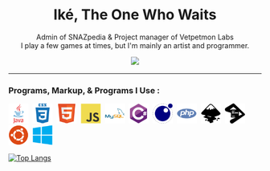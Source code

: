 <h1 align="center"> Iké, The One Who Waits</h1>
<p align="center"> Admin of SNAZpedia & Project manager of Vetpetmon Labs <br>I play a few games at times, but I'm mainly an artist and programmer.</p>
<p align="center"> <img src=https://github-profile-trophy.vercel.app/?username=Vetpetmon&theme=matrix&column=8"%20class="center"> </p>


---

### Programs, Markup, & Programs I Use :

<div>
  <img src="https://github.com/devicons/devicon/blob/master/icons/java/java-original-wordmark.svg" title="Java" alt="Java" width="40" height="40"/>&nbsp;
  <img src="https://github.com/devicons/devicon/blob/master/icons/css3/css3-plain-wordmark.svg"  title="CSS3" alt="CSS" width="40" height="40"/>&nbsp;
  <img src="https://github.com/devicons/devicon/blob/master/icons/html5/html5-original.svg" title="HTML5" alt="HTML" width="40" height="40"/>&nbsp;
  <img src="https://github.com/devicons/devicon/blob/master/icons/javascript/javascript-original.svg" title="JavaScript" alt="JavaScript" width="40" height="40"/>&nbsp;
  <img src="https://github.com/devicons/devicon/blob/master/icons/mysql/mysql-original-wordmark.svg" title="MySQL"  alt="MySQL" width="40" height="40"/>&nbsp;
  <img src="https://github.com/devicons/devicon/blob/master/icons/csharp/csharp-original.svg" title="C#"  alt="C#" width="40" height="40"/>&nbsp;
  <img src="https://github.com/devicons/devicon/blob/master/icons/lua/lua-original.svg" title="Lua"  alt="Lua" width="40" height="40"/>&nbsp;
  <img src="https://github.com/devicons/devicon/blob/master/icons/php/php-plain.svg" title="PHP"  alt="PHP" width="40" height="40"/>&nbsp;
  <img src="https://github.com/devicons/devicon/blob/master/icons/inkscape/inkscape-plain.svg" title="Inkscape"  alt="Inkscape" width="40" height="40"/>&nbsp;
  <img src="https://github.com/devicons/devicon/blob/master/icons/jetbrains/jetbrains-plain.svg" title="IDEAJ"  alt="IDEAJ" width="40" height="40"/>&nbsp;
  <img src="https://github.com/devicons/devicon/blob/master/icons/ubuntu/ubuntu-plain.svg" title="Ubuntu 22"  alt="Ubuntu 22" width="40" height="40"/>&nbsp;
  <img src="https://github.com/devicons/devicon/blob/master/icons/windows8/windows8-original.svg" title="Windows (10)"  alt="Windows (10)" width="40" height="40"/>&nbsp;
</div>

[![Top Langs](https://github-readme-stats.vercel.app/api/top-langs/?username=Vetpetmon&layout=compact&theme=vision-friendly-dark)](https://github.com/anuraghazra/github-readme-stats)
